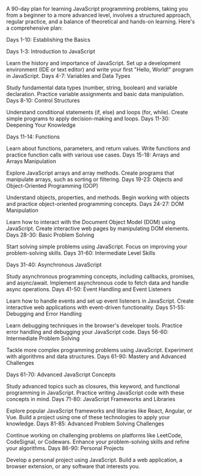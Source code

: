 A 90-day plan for learning JavaScript programming problems, taking you from a beginner to a more advanced level, involves a structured approach, regular practice, and a balance of theoretical and hands-on learning. Here's a comprehensive plan:

Days 1-10: Establishing the Basics

Days 1-3: Introduction to JavaScript

Learn the history and importance of JavaScript.
Set up a development environment (IDE or text editor) and write your first "Hello, World!" program in JavaScript.
Days 4-7: Variables and Data Types

Study fundamental data types (number, string, boolean) and variable declaration.
Practice variable assignments and basic data manipulation.
Days 8-10: Control Structures

Understand conditional statements (if, else) and loops (for, while).
Create simple programs to apply decision-making and loops.
Days 11-30: Deepening Your Knowledge

Days 11-14: Functions

Learn about functions, parameters, and return values.
Write functions and practice function calls with various use cases.
Days 15-18: Arrays and Arrays Manipulation

Explore JavaScript arrays and array methods.
Create programs that manipulate arrays, such as sorting or filtering.
Days 19-23: Objects and Object-Oriented Programming (OOP)

Understand objects, properties, and methods.
Begin working with objects and practice object-oriented programming concepts.
Days 24-27: DOM Manipulation

Learn how to interact with the Document Object Model (DOM) using JavaScript.
Create interactive web pages by manipulating DOM elements.
Days 28-30: Basic Problem Solving

Start solving simple problems using JavaScript.
Focus on improving your problem-solving skills.
Days 31-60: Intermediate Level Skills

Days 31-40: Asynchronous JavaScript

Study asynchronous programming concepts, including callbacks, promises, and async/await.
Implement asynchronous code to fetch data and handle async operations.
Days 41-50: Event Handling and Event Listeners

Learn how to handle events and set up event listeners in JavaScript.
Create interactive web applications with event-driven functionality.
Days 51-55: Debugging and Error Handling

Learn debugging techniques in the browser's developer tools.
Practice error handling and debugging your JavaScript code.
Days 56-60: Intermediate Problem Solving

Tackle more complex programming problems using JavaScript.
Experiment with algorithms and data structures.
Days 61-90: Mastery and Advanced Challenges

Days 61-70: Advanced JavaScript Concepts

Study advanced topics such as closures, this keyword, and functional programming in JavaScript.
Practice writing JavaScript code with these concepts in mind.
Days 71-80: JavaScript Frameworks and Libraries

Explore popular JavaScript frameworks and libraries like React, Angular, or Vue.
Build a project using one of these technologies to apply your knowledge.
Days 81-85: Advanced Problem Solving Challenges

Continue working on challenging problems on platforms like LeetCode, CodeSignal, or Codewars.
Enhance your problem-solving skills and refine your algorithms.
Days 86-90: Personal Projects

Develop a personal project using JavaScript.
Build a web application, a browser extension, or any software that interests you.

